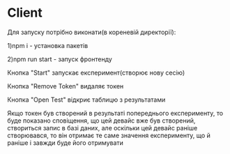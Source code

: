 # Client

Для запуску потрібно виконати(в кореневій директорії):

1)npm i - установка пакетів

2)npm run start - запуск фронтенду

Кнопка "Start" запускає експеримент(створює нову сесію)

Кнопка "Remove Token" видаляє токен

Кнопка "Open Test" відкриє таблицю з результатами

Якщо токен був створений в результаті попереднього експерименту, то буде показано сповіщення, що цей девайс вже був створений, створиться запис в базі даних, але оскільки цей девайс раніше створювався, то він отримає те саме значення експерименту, що й раніше і завжди буде його отримувати